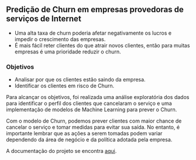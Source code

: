 ## Predição de Churn em empresas provedoras de serviços de Internet

- Uma alta taxa de churn poderia afetar negativamente os lucros e impedir o crescimento das empresas.
- É mais fácil reter clientes do que atrair novos clientes, então para muitas empresas é uma prioridade reduzir o churn.

### Objetivos

- Analisar por que os clientes estão saindo da empresa.
- Identificar os clientes em risco de Churn.

Para alcançar os objetivos, foi realizada uma análise exploratória dos dados para identificar o perfil dos clientes que cancelaram o serviço e uma implementação de modelos de Machine Learning para prever o Churn.

Com o modelo de Churn, podemos prever clientes com maior chance de cancelar o serviço e tomar medidas para evitar sua saída. No entanto, é importante lembrar que as ações a serem tomadas podem variar dependendo da área de negócio e da política adotada pela empresa.

A documentação do projeto se encontra [aqui](https://medium.com/@omarca2015c/predição-de-churn-em-empresas-provedoras-de-serviços-de-internet-7489e6df3033).

